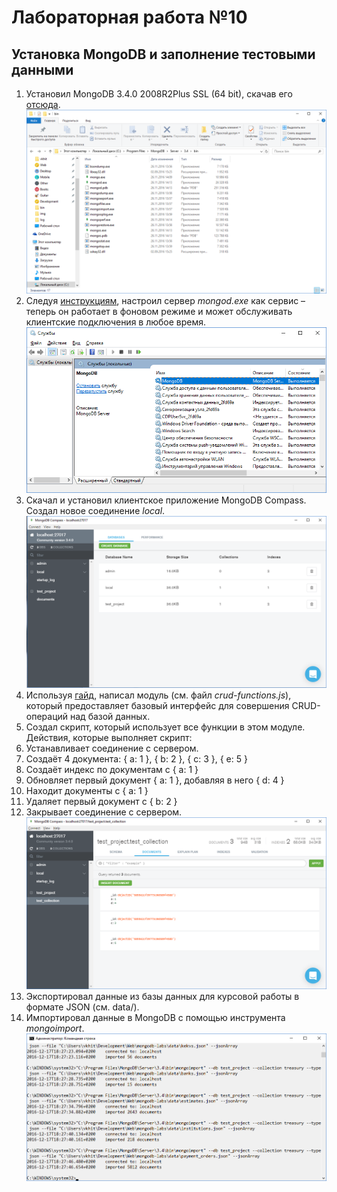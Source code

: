 # Лабораторная работа №10
## Установка MongoDB и заполнение тестовыми данными

1. Установил MongoDB 3.4.0 2008R2Plus SSL (64 bit), скачав его [отсюда](https://www.mongodb.com/download-center#community).
![](./img/img1.png)
2. Следуя [инструкциям](https://docs.mongodb.com/manual/tutorial/install-mongodb-on-windows), настроил сервер *mongod.exe* как сервис – теперь он работает в фоновом режиме и может обслуживать клиентские подключения в любое время.
![](./img/img2.png)
3. Скачал и установил клиентское приложение MongoDB Compass. Создал новое соединение *local*.
![](./img/img3.png)
4. Используя [гайд](http://mongodb.github.io/node-mongodb-native/2.2/quick-start), написал модуль (см. файл *crud-functions.js*), который предоставляет базовый интерфейс для совершения CRUD-операций над базой данных.
5. Создал скрипт, который использует все функции в этом модуле. Действия, которые выполняет скрипт:
  1. Устанавливает соединение с сервером.
  2. Создаёт 4 документа: { a: 1 }, { b: 2 }, { c: 3 }, { e: 5 }
  3. Создаёт индекс по документам с { a: 1 }
  4. Обновляет первый документ { a: 1 }, добавляя в него { d: 4 }
  5. Находит документы с { a: 1 }
  6. Удаляет первый документ с { b: 2 }
  7. Закрывает соединение с сервером.
![](./img/img4.png)
6. Экспортировал данные из базы данных для курсовой работы в формате JSON (см. data/).
7. Импортировал данные в MongoDB с помощью инструмента *mongoimport*.
![](./img/img5.png)
